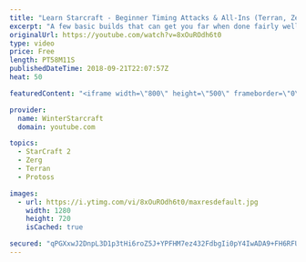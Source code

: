 ```yaml
---
title: "Learn Starcraft - Beginner Timing Attacks & All-Ins (Terran, Zerg & Protoss)"
excerpt: "A few basic builds that can get you far when done fairly well. Also important is how not to overextend and lose everything."
originalUrl: https://youtube.com/watch?v=8xOuROdh6t0
type: video
price: Free
length: PT58M11S
publishedDateTime: 2018-09-21T22:07:57Z
heat: 50

featuredContent: "<iframe width=\"800\" height=\"500\" frameborder=\"0\" src=\"https://www.youtube.com/embed/8xOuROdh6t0\" allow=\"accelerometer; autoplay; encrypted-media; gyroscope; picture-in-picture\" allowfullscreen></iframe>"

provider:
  name: WinterStarcraft
  domain: youtube.com

topics:
  - StarCraft 2
  - Zerg
  - Terran
  - Protoss

images:
  - url: https://i.ytimg.com/vi/8xOuROdh6t0/maxresdefault.jpg
    width: 1280
    height: 720
    isCached: true

secured: "qPGXxwJ2DnpL3D1p3tHi6roZ5J+YPFHM7ez432FdbgIi0pY4IwADA9+FH6RFUuQc3sEJt4H1dYGHyY19bsmQcYCE0OSEEnyOdmpUB4+3X+z3ad2bj3jlD5w3LhD/+4X3NMGrubxz6Eqr5yE5spA8tBa4Sw0ACz7+0IVLes1Jv6Hi1qnwcBUFOHlyqTgyVDcy9bPABcC3SZtS2+5f96Hv4MnDRfApT4RZIVtpG8cZ6xvpezSVG9HH6pMMnyManNFL+HerTC+RsevKeL2wd7XpGv/DHZ6w5jW8+d0xmk9rmg2t1tNERn1sRESgHeTwOa2m+fKzGhbs8xtrYdKV8zPCtd9hr+TthA2AzrBgvSUDIbAiv2ifXpe27yCLubV4VbFwhkNds4+xsKD9fV7Fa820i9fCnG/k/zuQzl5bk9pH9BM=;8QIErhegVc1qDWVh9X1bBQ=="
---
```


